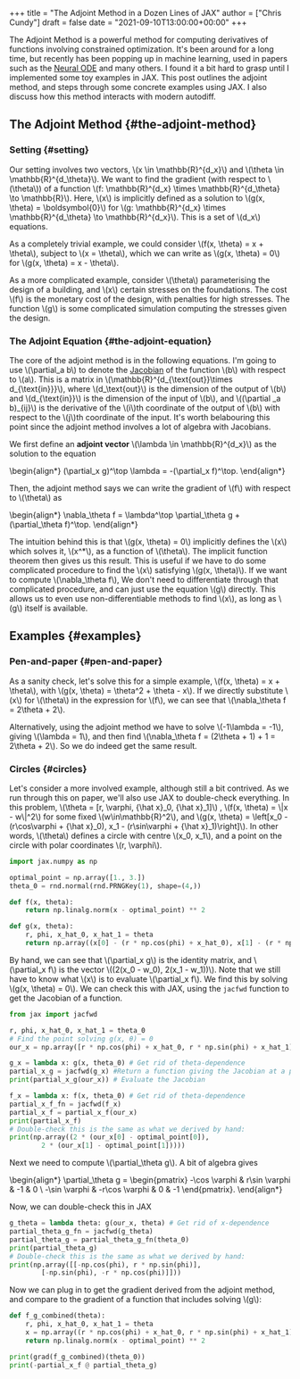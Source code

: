 +++
title = "The Adjoint Method in a Dozen Lines of JAX"
author = ["Chris Cundy"]
draft = false
date = "2021-09-10T13:00:00+00:00"
+++

The Adjoint Method is a powerful method for computing derivatives of functions involving constrained optimization. It's been around for a long time, but recently has been popping up in machine learning, used in papers such as the [Neural ODE](https://arxiv.org/abs/1806.07366) and many others. I found it a bit hard to grasp until I implemented some toy examples in JAX. This post outlines the adjoint method, and steps through some concrete examples using JAX. I also discuss how this method interacts with modern autodiff.


## The Adjoint Method {#the-adjoint-method}


### Setting {#setting}

Our setting involves two vectors, \\(x \in \mathbb{R}^{d\_x}\\) and \\(\theta \in \mathbb{R}^{d\_\theta}\\).
We want to find the gradient (with respect to \\(\theta\\)) of a function
\\(f: \mathbb{R}^{d\_x} \times \mathbb{R}^{d\_\theta} \to \mathbb{R}\\). Here, \\(x\\) is implicitly
defined as a solution to \\(g(x, \theta) = \boldsymbol{0}\\) for
\\(g: \mathbb{R}^{d\_x} \times \mathbb{R}^{d\_\theta} \to \mathbb{R}^{d\_x}\\). This is a set of \\(d\_x\\) equations.

As a completely trivial example, we could consider \\(f(x, \theta) = x + \theta\\), subject to
\\(x = \theta\\), which we can write as \\(g(x, \theta) = 0\\) for \\(g(x, \theta) = x - \theta\\).

As a more complicated example, consider \\(\theta\\) parameterising the design of a building, and \\(x\\) certain stresses on the foundations. The cost \\(f\\) is the monetary cost of the design, with penalties for high stresses. The function \\(g\\) is some complicated simulation computing the stresses given the design.


### The Adjoint Equation {#the-adjoint-equation}

The core of the adjoint method is in the following equations.
I'm going to use \\(\partial\_a b\\) to denote the [Jacobian](https://en.wikipedia.org/wiki/Jacobian%5Fmatrix%5Fand%5Fdeterminant) of the function \\(b\\) with respect to \\(a\\). This is a matrix in \\(\mathbb{R}^{d\_{\text{out}}\times d\_{\text{in}}}\\), where \\(d\_\text{out}\\) is the dimension of the output of \\(b\\) and \\(d\_{\text{in}}\\) is the dimension of the input of \\(b\\), and \\((\partial \_a b)\_{ij}\\) is the derivative of the \\(i\\)th coordinate of the output of \\(b\\) with respect to the \\(j\\)th coordinate of the input.
It's worth belabouring this point since the adjoint method involves a lot of algebra with Jacobians.

We first define an **adjoint vector** \\(\lambda \in \mathbb{R}^{d\_x}\\) as the solution to the equation

\begin{align\*}
(\partial\_x g)^\top \lambda = -(\partial\_x f)^\top.
\end{align\*}

Then, the adjoint method says we can write the gradient of \\(f\\) with respect to \\(\theta\\) as

\begin{align\*}
\nabla\_\theta f = \lambda^\top \partial\_\theta g + (\partial\_\theta f)^\top.
\end{align\*}

The intuition behind this is that \\(g(x, \theta) = 0\\) implicitly defines the \\(x\\) which solves it, \\(x^\*\\), as a function of \\(\theta\\). The implicit function theorem then gives us this result.
This is useful if we have to do some complicated procedure to find the \\(x\\) satisfying \\(g(x, \theta)\\). If we want to compute \\(\nabla\_\theta f\\), We don't need to differentiate through that complicated procedure, and can just use the equation \\(g\\) directly. This allows us to even use non-differentiable methods to find \\(x\\), as long as \\(g\\) itself is available.


## Examples {#examples}


### Pen-and-paper {#pen-and-paper}

As a sanity check, let's solve this for a simple example, \\(f(x, \theta) = x + \theta\\), with \\(g(x, \theta) = \theta^2 + \theta - x\\). If we directly substitute \\(x\\) for \\(\theta\\) in the expression for \\(f\\), we can see that \\(\nabla\_\theta f = 2\theta + 2\\).

Alternatively, using the adjoint method we have to solve \\(-1\lambda = -1\\), giving \\(\lambda = 1\\), and then find \\(\nabla\_\theta f = (2\theta + 1) + 1 = 2\theta + 2\\). So we do indeed get the same result.


### Circles {#circles}

Let's consider a more involved example, although still a bit contrived. As we run through this on paper, we'll also use JAX to double-check everything. In this problem, \\(\theta = [r, \varphi, {\hat x}\_0, {\hat x}\_1]\\) ,
\\(f(x, \theta) = \\|x - w\\|^2\\) for some fixed \\(w\in\mathbb{R}^2\\), and \\(g(x, \theta) = \left[x\_0 - (r\cos\varphi + {\hat x}\_0), x\_1 - (r\sin\varphi + {\hat x}\_1)\right]\\).
In other words, \\(\theta\\) defines a circle with centre \\(x\_0, x\_1\\), and a point on the circle with polar coordinates \\(r, \varphi\\).

```python
import jax.numpy as np

optimal_point = np.array([1., 3.])
theta_0 = rnd.normal(rnd.PRNGKey(1), shape=(4,))

def f(x, theta):
    return np.linalg.norm(x - optimal_point) ** 2

def g(x, theta):
    r, phi, x_hat_0, x_hat_1 = theta
    return np.array((x[0] - (r * np.cos(phi) + x_hat_0), x[1] - (r * np.sin(phi) + x_hat_1)))

```

By hand, we can see that \\(\partial\_x g\\) is the identity matrix, and \\(\partial\_x f\\) is the vector \\((2(x\_0 - w\_0), 2(x\_1 - w\_1))\\).
Note that we still have to know what \\(x\\) is to evaluate \\(\partial\_x f\\). We find this by solving \\(g(x, \theta) = 0\\).
We can check this with JAX, using the `jacfwd` function to get the Jacobian of a function.

```python
from jax import jacfwd

r, phi, x_hat_0, x_hat_1 = theta_0
# Find the point solving g(x, θ) = 0
our_x = np.array([r * np.cos(phi) + x_hat_0, r * np.sin(phi) + x_hat_1])

g_x = lambda x: g(x, theta_0) # Get rid of theta-dependence
partial_x_g = jacfwd(g_x) #Return a function giving the Jacobian at a point
print(partial_x_g(our_x)) # Evaluate the Jacobian

f_x = lambda x: f(x, theta_0) # Get rid of theta-dependence
partial_x_f_fn = jacfwd(f_x)
partial_x_f = partial_x_f(our_x)
print(partial_x_f)
# Double-check this is the same as what we derived by hand:
print(np.array((2 * (our_x[0] - optimal_point[0]),
		2 * (our_x[1] - optimal_point[1]))))
```

Next we need to compute \\(\partial\_\theta g\\). A bit of algebra gives

\begin{align\*}
\partial\_\theta g = \begin{pmatrix} -\cos \varphi & r\sin \varphi & -1 & 0 \\ -\sin \varphi & -r\cos \varphi & 0 & -1 \end{pmatrix}.
\end{align\*}

Now, we can double-check this in JAX

```python
g_theta = lambda theta: g(our_x, theta) # Get rid of x-dependence
partial_theta_g_fn = jacfwd(g_theta)
partial_theta_g = partial_theta_g_fn(theta_0)
print(partial_theta_g)
# Double-check this is the same as what we derived by hand:
print(np.array([[-np.cos(phi), r * np.sin(phi)],
		[-np.sin(phi), -r * np.cos(phi)]]))

```

Now we can plug in to get the gradient derived from the adjoint method, and compare to the
gradient of a function that includes solving \\(g\\):

```python
def f_g_combined(theta):
    r, phi, x_hat_0, x_hat_1 = theta
    x = np.array((r * np.cos(phi) + x_hat_0, r * np.sin(phi) + x_hat_1))
    return np.linalg.norm(x - optimal_point) ** 2

print(grad(f_g_combined)(theta_0))
print(-partial_x_f @ partial_theta_g)
```
